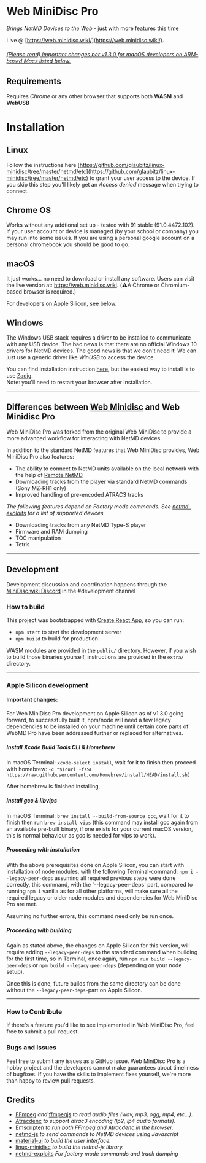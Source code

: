# Web MiniDisc Pro

*Brings NetMD Devices to the Web* - just with more features this time

Live @ [https://web.minidisc.wiki/](https://web.minidisc.wiki/).

###### <ins>(Please read) Important changes per v1.3.0 for macOS developers on ARM-based Macs listed below.</ins>

## Requirements

Requires *Chrome* or any other browser that supports both **WASM** and **WebUSB**

# Installation

## Linux
Follow the instructions here [https://github.com/glaubitz/linux-minidisc/tree/master/netmd/etc](https://github.com/glaubitz/linux-minidisc/tree/master/netmd/etc) to grant your user access to the device. If you skip this step you'll likely get an *Access denied* message when trying to connect.

## Chrome OS
Works without any addtional set up - tested with 91 stable (91.0.4472.102). If your user account or device is managed (by your school or company) you may run into some issues. If you are using a personal google account on a personal chromebook you should be good to go.

## macOS 
It just works... no need to download or install any software. 
Users can visit the live version at: https://web.minidisc.wiki. (⚠️A Chrome or Chromium-based browser is required.)

For developers on Apple Silicon, see below.

## Windows
The Windows USB stack requires a driver to be installed to communicate with any USB device. The bad news is that there are no official Windows 10 drivers for NetMD devices. The good news is that we don't need it!
We can just use a generic driver like *WinUSB* to access the device.

You can find installation instruction [here](https://docs.microsoft.com/en-us/windows-hardware/drivers/usbcon/winusb-installation), but the easiest way to install is to use [Zadig](https://zadig.akeo.ie/).<br/> Note: you'll need to restart your browser after installation.

-----
## Differences between [Web Minidisc](https://github.com/cybercase/webminidisc) and Web Minidisc Pro
Web MiniDisc Pro was forked from the original Web MiniDisc to provide a more advanced workflow for interacting with NetMD devices. 

In addition to the standard NetMD features that Web MiniDisc provides, Web MiniDisc Pro also features:
- The ability to connect to NetMD units available on the local network with the help of [Remote NetMD](https://github.com/asivery/remote-netmd-server)
- Downloading tracks from the player via standard NetMD commands (Sony MZ-RH1 only)
- Improved handling of pre-encoded ATRAC3 tracks

*The following features depend on Factory mode commands. See [netmd-exploits](https://github.com/asivery/netmd-exploits/) for a list of supported devices*
- Downloading tracks from any NetMD Type-S player
- Firmware and RAM dumping 
- TOC manipulation
- Tetris

-----
## Development

Development discussion and coordination happens through the [MiniDisc.wiki Discord](https://discord.gg/Vm29q3nuUk) in the #development channel

### How to build

This project was bootstrapped with [Create React App](https://github.com/facebook/create-react-app), so you can run:
- `npm start` to start the development server
- `npm build` to build for production

WASM modules are provided in the `public/` directory. However, if you wish to build those binaries yourself, instructions are provided in the `extra/` directory.

-----
### Apple Silicon development
#### Important changes:

For Web MiniDisc Pro development on Apple Silicon as of v1.3.0 going forward, to successfully built it, npm/node will need a few legacy dependencies to be installed on your machine until certain core parts of WebMD Pro have been addressed further or replaced for alternatives.

##### Install Xcode Build Tools CLI & Homebrew
In macOS Terminal: `xcode-select install`, wait for it to finish then proceed with homebrew: `-c "$(curl -fsSL https://raw.githubusercontent.com/Homebrew/install/HEAD/install.sh)`

After homebrew is finished installing,

##### Install gcc & libvips

In macOS Terminal: `brew install --build-from-source gcc`, wait for it to finish then run `brew install vips` (this command may install gcc again from an available pre-built binary, if one exists for your current macOS version, this is normal behaviour as gcc is needed for vips to work).

##### Proceeding with installation

With the above prerequisites done on Apple Silicon, you can start with installation of node modules, with the following Terminal-command: `npm i --legacy-peer-deps` assuming all required previous steps were done correctly, this command, with the '--legacy-peer-deps' part, compared to running `npm i` vanilla as for all other platforms, will make sure all the required legacy or older node modules and dependencies for Web MiniDisc Pro are met.

Assuming no further errors, this command need only be run once.

##### Proceeding with building

Again as stated above, the changes on Apple Silicon for this version, will require adding `--legacy-peer-deps` to the standard command when building for the first time, so in Terminal, once again, run `npm run build --legacy-peer-deps` or `npm build --legacy-peer-deps` (depending on your node setup).

Once this is done, future builds from the same directory can be done without the `--legacy-peer-deps`-part on Apple Silicon.

-----
### How to Contribute
If there's a feature you'd like to see implemented in Web MiniDisc Pro, feel free to submit a pull request.

### Bugs and Issues
Feel free to submit any issues as a GitHub issue. Web MiniDisc Pro is a hobby project and the developers cannot make guarantees about timeliness of bugfixes. If you have the skills to implement fixes yourself, we're more than happy to review pull requests.

## Credits
- [FFmpeg](https://www.ffmpeg.org/) *and* [ffmpegjs](https://github.com/ffmpegjs/FFmpeg) *to read audio files (wav, mp3, ogg, mp4, etc...).*
- [Atracdenc](https://github.com/dcherednik/atracdenc/) *to support atrac3 encoding (lp2, lp4 audio formats).*
- [Emscripten](https://emscripten.org/) *to run both FFmpeg and Atracdenc in the browser.*
- [netmd-js](https://github.com/cybercase/netmd-js) *to send commands to NetMD devices using Javascript*
- [material-ui](https://material-ui.com/) *to build the user interface.*
- [linux-minidisc](https://github.com/linux-minidisc/linux-minidisc) *to build the netmd-js library.*
- [netmd-exploits](https://github.com/asivery/netmd-exploits/) *For factory mode commands and track dumping*
